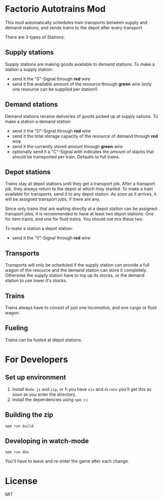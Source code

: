 # Factorio Autotrains Mod

This mod automatically schedules train transports between supply and demand stations, and sends trains to the depot after every transport.

There are 3 types of Stations:

## Supply stations

Supply stations are making goods available to demand stations.
To make a station a supply station:

- send it the "S"-Signal through **red** wire
- send it the available amount of the resource through **green** wire (only one resource can be supplied per station!)

## Demand stations

Demand stations receive deliveries of goods picked up at supply sations.
To make a station a demand station:

- send it the "D"-Signal through **red** wire
- send it the total storage capacity of the resource of demand through **red** wire
- send it the currently stored amount through **green** wire
- optionally send it a "C"-Signal with indicates the amount of stacks that should be transported per train. Defaults to full trains.

## Depot stations

Trains stay at depot stations until they get a transport job. After a transport job, they always return to the depot at which they started.
To make a train available for transports, send it to any depot station. As soon as it arrives, it will be assigned transport jobs, if there are any.

Since only trains that are waiting directly at a depot station can be assigned transport jobs, it is recommended to have at least two depot stations: One for item trains, and one for fluid trains. You should not mix these two.

To make a station a depot station:

- send it the "0"-Signal through **red** wire

## Transports

Transports will only be scheduled if the supply station can provide a full wagon of the resource and the demand station can store it completely. Otherwise the supply station have to top up its stocks, or the demand station to use lower it's stocks.

## Trains

Trains always have to consist of just one locomotive, and one cargo or fluid wagon.

## Fueling

Trains can be fueled at depot stations.

# For Developers

## Set up environment

1. Install `Node.js` and `zip`, or fi you have `nix` and `direnv` you'll get this as soon as you enter the directory.
1. Install the dependencies using `npm ci`

## Building the zip

`npm run build`

## Developing in watch-mode

`npm run dev`

You'll have to leave and re-enter the game after each change.

# License

MIT
